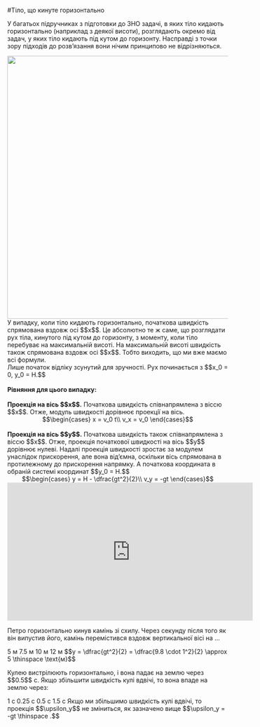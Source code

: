 #Тiло, що кинуте горизонтально

У багатьох пiдручниках з пiдготовки до ЗНО задачі, в яких тiло кидають горизонтально (наприклад з деякої висоти), розглядають окремо від задач, у яких тіло кидають пiд кутом до горизонту. Насправдi з точки зору підходів до розв’язання вони нічим принципово не відрізняються.

<img class="image" width="600"  src="https://rawgit.com/chudaol/ed-era-book-physics/master/images/chapter_3/7.png" />

<div class="p3">У випадку, коли тіло кидають горизонтально, початкова швидкiсть спрямована вздовж осi $$x$$. Це абсолютно те ж саме, що розглядати рух тiла, кинутого пiд кутом до горизонту, з моменту, коли тiло перебуває на максимальнiй висотi. На максимальнiй висотi  швидкiсть також спрямована вздовж осi $$x$$. Тобто виходить, що ми вже маємо всі формули.<br>Лише початок вiдлiку зсунутий для зручностi. Рух починається з $$x_0 = 0, y_0 = H.$$</div>
<br>
<b>Рiвняння для цього випадку:</b>
<br>
<br>
<div class="space"><b>Проекцiя на вiсь $$x$$.</b> Початкова швидкiсть спiвнапрямлена з вiссю $$x$$. Отже, модуль швидкостi дорiвнює проекцiї на вiсь.</div>

<div align="center">$$\begin{cases}
x = v_0 t\\
v_x = v_0
\end{cases}$$</div>
<br>
<div class="space"><b>Проекцiя на вiсь $$y$$.</b> Початкова швидкiсть також спiвнапрямлена з вiссю $$x$$. Отже, проекцiя початкової швидкостi на вiсь $$y$$ дорiвнює нулеві. Надалi проекцiя швидкостi зростає за модулем унаслiдок прискорення, але вона вiд’ємна, оскільки вiсь спрямована в протилежному до прискорення напрямку. А початкова координата в обранiй системi координат $$y_0 = H.$$</div>

<div class="space"><div align="center">$$\begin{cases}
y = H - \dfrac{gt^2}{2}\\
v_y = -gt
\end{cases}$$</div></div>

<div class="space"><div class="fluidMedia">
<iframe width="560" height="315" src="https://www.youtube.com/embed/soTUgFuBOtg" frameborder="0" allowfullscreen></iframe>
</div>
<div class="popup">
</div>
</div>

<quiz correctLabel="correct!" incorrectLabel="incorrect!" checkLabel="check ansert">
<question>
<p>Петро горизонтально кинув камінь зі схилу. Через секунду після того як він випустив його, камінь перемістився вздовж вертикальної вісі на ...</p>
<answer correct> 5 м</answer>
<answer> 7.5 м</answer>
<answer> 10 м</answer>
<answer> 12 м</answer>
<explanation>
$$y = \dfrac{gt^2}{2} = \dfrac{9.8 \cdot 1^2}{2} \approx 5 \thinspace \text{м}$$
</explanation>
</question>
</quiz>

<quiz correctLabel="correct!" incorrectLabel="incorrect!" checkLabel="check ansert">
<question>
<p>Кулею вистрілюють горизонтально, і вона падає на землю через $$0.5$$ с. Якщо збільшити швидкість кулі вдвічі, то вона впаде на землю через:</p>
<answer> 1 с</answer>
<answer> 0.25 с</answer>
<answer correct> 0.5 с</answer>
<answer> 1.5 с</answer>
<explanation>
Якщо ми збільшимо швидкість кулі вдвічі, то проекція $$\upsilon_y$$ не зміниться, як зазначено вище $$\upsilon_y = -gt \thinspace .$$
</explanation>
</question>
</quiz>